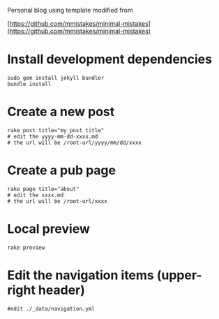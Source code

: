 Personal blog using template modified from

[https://github.com/mmistakes/minimal-mistakes](https://github.com/mmistakes/minimal-mistakes)

# Install development dependencies

```
sudo gem install jekyll bundler
bundle install
```

# Create a new post

```
rake post title="my post title"
# edit the yyyy-mm-dd-xxxx.md
# the url will be /root-url/yyyy/mm/dd/xxxx
```

# Create a pub page

```
rake page title="about"
# edit the xxxx.md
# the url will be /root-url/xxxx
```

# Local preview

```
rake preview
```

# Edit the navigation items (upper-right header)

```
#edit ./_data/navigation.yml
```
